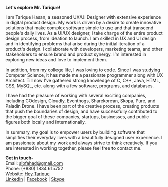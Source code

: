 <b>Let's explore Mr. Tarique!</b>

I am Tarique Hasan, a seasoned UX/UI Designer with extensive experience in digital product design. My work is driven by a desire to create innovative solutions that make complex software simple to use and that transcend people's daily lives. As a UI/UX designer, I take charge of the entire product design process, from ideation to launch. I am skilled in UX and UI design and in identifying problems that arise during the initial iteration of a product's design. I collaborate with developers, marketing teams, and other stakeholders to ensure brand and product synergy. I’m interested in exploring new ideas and love to implement them.

In addition, from my college life, I was loving to code. Since I was studying Computer Science, it has made me a passionate programmer along with UX Architect. Till now I've gathered strong knowledge of C, C++, Java, HTML, CSS,  MySQL, etc. along with a few software, programs, and databases.

I have had the pleasure of working with several exciting companies, including COdesign, Cloudly, Eventhogs, Sharekorean, Skopa, Pure, and Paladin Drone. I have been part of the creative process, creating products that push the boundaries of design, and have successfully contributed to the bigger goal of these companies, startups, businesses, and public figures both locally and internationally.

In summary, my goal is to empower users by building software that simplifies their everyday lives with a beautifully designed user experience. I am passionate about my work and always strive to think creatively. If you are interested in working together, please feel free to contact me.

<b>Get in touch-</b>
<br>
Email: slbfahad@gmail.com
<br>
Phone: (+880) 1834 615752
<br>
Website: <a href="https://heytarique.com/">Hey Tarique</a>
<br>
<a href="www.linkedin.com/in/slbfahad/">LinkedIn</a> | <a href="https://www.facebook.com/slbfahad/">Facebook</a> | <a href="https://join.skype.com/invite/qngmcWOlm7sW">Skype</a>

<!---
slbfahad/slbfahad is a ✨ special ✨ repository because its `README.md` (this file) appears on your GitHub profile.
You can click the Preview link to take a look at your changes.
--->
